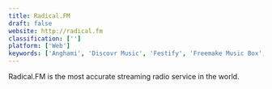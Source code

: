 ```yaml
---
title: Radical.FM
draft: false 
website: http://radical.fm
classification: ['']
platform: ['Web']
keywords: ['Anghami', 'Discovr Music', 'Festify', 'Freemake Music Box', 'Last.fm', 'Muziic', 'Muzzic.net', 'Openwhyd', 'Pandora', 'Party DJ', 'Plug.dj', 'RollingTune', 'Serendipity by Spotify', 'SongFlip', 'SoundCloud', 'dubtrack.fm']
---
```

Radical.FM is the most accurate streaming radio service in the world.